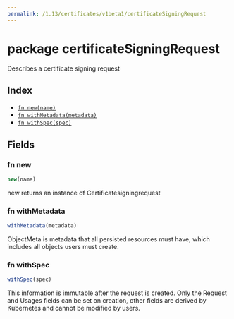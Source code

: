 ```yaml
---
permalink: /1.13/certificates/v1beta1/certificateSigningRequest
---
```


# package certificateSigningRequest

Describes a certificate signing request

## Index

* [`fn new(name)`](#fn-new)
* [`fn withMetadata(metadata)`](#fn-withmetadata)
* [`fn withSpec(spec)`](#fn-withspec)

## Fields

### fn new

```ts
new(name)
```

new returns an instance of Certificatesigningrequest

### fn withMetadata

```ts
withMetadata(metadata)
```

ObjectMeta is metadata that all persisted resources must have, which includes all objects users must create.

### fn withSpec

```ts
withSpec(spec)
```

This information is immutable after the request is created. Only the Request and Usages fields can be set on creation, other fields are derived by Kubernetes and cannot be modified by users.